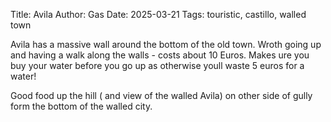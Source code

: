 Title: Avila
Author: Gas
Date: 2025-03-21
Tags: touristic, castillo, walled town

Avila has a massive wall around the bottom of the old town. Wroth
going up and having a walk along the walls - costs about 10 Euros.
Makes ure you buy your water before you go up as otherwise youll waste
5 euros for a water!

Good food up the hill ( and view of the walled Avila) on other side of
gully form the bottom of the walled city.
